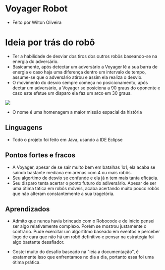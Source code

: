 # Voyager Robot

- Feito por Wilton Oliveira
# Ideia por trás do robô

- Ter a habilidade de desviar dos tiros dos outros robôs baseando-se na energia do adversário.
- Basicamente, após detectar um adversário a Voyager lê a sua barra de energia e caso haja uma diferença dentro um intervalo de tempo, assume-se que o adversário atirou e assim ela realiza o desvio.
- O movimento do desvio sempre começa no posicionamento, após dectar um adversário, a Voyager se posiciona a 90 graus do oponente e caso este efetue um disparo ela faz um arco em 30 graus.

![](https://img.ibxk.com.br/2017/09/05/05091345754290.jpg?w=704)
- O nome é uma homenagem a maior missão espacial da história

## Linguagens
- Todo o projeto foi feito em Java, usando a IDE Eclipse

## Pontos fortes e fracos
- A Voyager, apesar de se sair muito bem em batalhas 1x1, ela acaba se saindo bastante mediana em arenas com 4 ou mais robôs.
- Seu algortimo de desvio se confunde e ela já n tem mais tanta eficácia.
- Seu disparo tenta acertar o ponto futuro do adiversário. Apesar de ser uma ótima tática em robôs móveis, acaba acertando muito pouco robôs que não alteram constantemente a sua tragetória.

## Aprendizados
- Admito que nunca havia brincado com o Robocode e de início pensei ser algo relativamente complexo. Porém se mostrou justamente o contrário. Pude exercitar um algortítmo baseado em eventos e perceber logo de cara que não há um robô definitivo e pensar na estratégia foi algo bastante desafiador.

- Gostei muito do desafio baseado na "leia a documentação", é exatamente isso que enfrentamos no dia a dia, portanto essa foi uma ótima prática.
